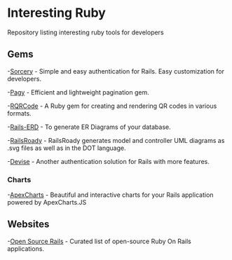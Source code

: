 # Interesting Ruby

Repository listing interesting ruby tools for developers

## Gems
-[Sorcery](https://github.com/Sorcery/sorcery) - Simple and easy authentication for Rails. Easy customization for developers.

-[Pagy](https://github.com/ddnexus/pagy) - Efficient and lightweight pagination gem.

-[RQRCode](https://github.com/whomwah/rqrcode) - A Ruby gem for creating and rendering QR codes in various formats.

-[Rails-ERD](https://github.com/voormedia/rails-erd) - To generate ER Diagrams of your database.

-[RailsRoady](https://github.com/preston/railroady) - RailsRoady generates model and controller UML diagrams as .svg files as well as in the DOT language.

-[Devise](https://github.com/heartcombo/devise) - Another authentication solution for Rails with more features.

### Charts
-[ApexCharts](https://github.com/styd/apexcharts.rb) - Beautiful and interactive charts for your Rails application powered by ApexCharts.JS



## Websites
-[Open Source Rails](https://opensourcerails.org/) - Curated list of open-source Ruby On Rails applications.
